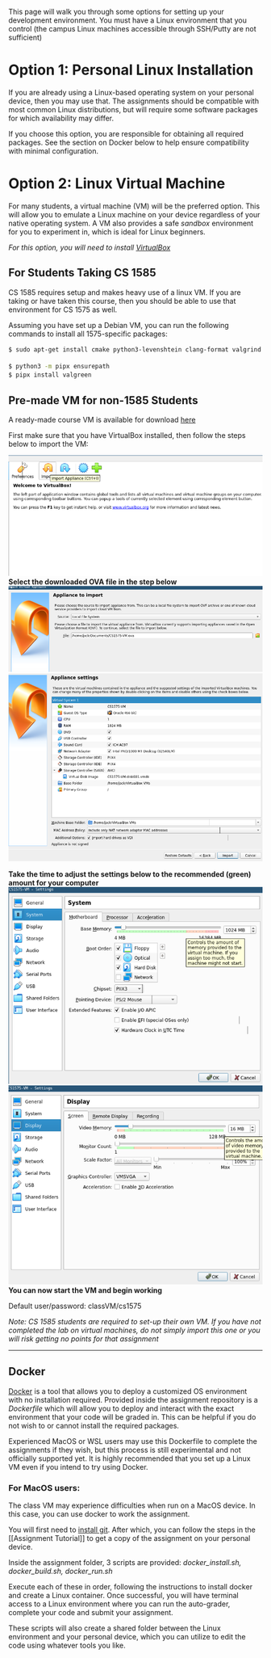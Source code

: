 
This page will walk you through some options for setting up your development environment. You must have a Linux environment that you control (the campus Linux machines accessible through SSH/Putty are not sufficient)

# Option 1: Personal Linux Installation

If you are already using a Linux-based operating system on your personal device, then you may use that. The assignments should be compatible with most common Linux distributions, but will require some software packages for which availability may differ.

If you choose this option, you are responsible for obtaining all required packages. See the section on Docker below to help ensure compatibility with minimal configuration.

# Option 2: Linux Virtual Machine

For many students, a virtual machine (VM) will be the preferred option. This will allow you to emulate a Linux machine on your device regardless of your native operating system. A VM also provides a safe _sandbox_ environment for you to experiment in, which is ideal for Linux beginners.

_For this option, you will need to install [VirtualBox](https://www.virtualbox.org/)_

## For Students Taking CS 1585

CS 1585 requires setup and makes heavy use of a linux VM. If you are taking or have taken this course, then you should be able to use that environment for CS 1575 as well.

Assuming you have set up a Debian VM, you can run the following commands to install all 1575-specific packages:

```bash
$ sudo apt-get install cmake python3-levenshtein clang-format valgrind pipx

$ python3 -m pipx ensurepath
$ pipx install valgreen
```

## Pre-made VM for non-1585 Students

A ready-made course VM is available for download [here](https://drive.google.com/file/d/1C1C919EU_jeohhL8vL6nTTiaOvPcafdA/view?usp=sharing)

First make sure that you have VirtualBox installed, then follow the steps below to import the VM:

![importing the VM](img%2FimportVM.png)
**Select the downloaded OVA file in the step below**
![select the downloaded OVA](img%2FselectOVA.png)
![default settings](img%2FsettingsVM.png)

**Take the time to adjust the settings below to the recommended (green) amount for your computer**
![adjust memory](img%2FsettingsVM-2.png)
![adjust video memory](img%2FsettingsVM-3.png)
**You can now start the VM and begin working**

Default user/password: classVM/cs1575

_Note: CS 1585 students are required to set-up their own VM. If you have not completed the lab on virtual machines, do not simply import this one or you will risk getting no points for that assignment_

---
## Docker

[Docker](https://www.docker.com/) is a tool that allows you to deploy a customized OS environment with no installation required. Provided inside the assignment repository is a _Dockerfile_ which will allow you to deploy and interact with the exact environment that your code will be graded in. This can be helpful if you do not wish to or cannot install the required packages.

Experienced MacOS or WSL users may use this Dockerfile to complete the assignments if they wish, but this process is still experimental and not officially supported yet. It is highly recommended that you set up a Linux VM even if you intend to try using Docker.

### For MacOS users:

The class VM may experience difficulties when run on a MacOS device. In this case, you can use docker to work the assignment.

You will first need to [install git](https://git-scm.com/download/mac). After which, you can follow the steps in the [[Assignment Tutorial]] to get a copy of the assignment on your personal device.

Inside the assignment folder, 3 scripts are provided:
  _docker_install.sh, docker_build.sh, docker_run.sh_

Execute each of these in order, following the instructions to install docker and create a Linux container. Once successful, you will have terminal access to a Linux environment where you can run the auto-grader, complete your code and submit your assignment.

These scripts will also create a shared folder between the Linux environment and your personal device, which you can utilize to edit the code using whatever tools you like.